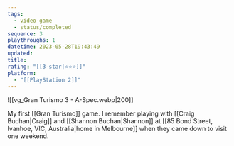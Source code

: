 ```yaml
---
tags:
  - video-game
  - status/completed
sequence: 3
playthroughs: 1
datetime: 2023-05-28T19:43:49
updated: 
title: 
rating: "[[3-star|⭐️⭐️⭐️]]"
platform:
  - "[[PlayStation 2]]"
---
```

![[vg_Gran Turismo 3 - A-Spec.webp|200]]

My first [[Gran Turismo]] game. I remember playing with [[Craig Buchan|Craig]] and [[Shannon Buchan|Shannon]] at [[85 Bond Street, Ivanhoe, VIC, Australia|home in Melbourne]] when they came down to visit one weekend.